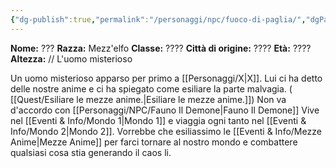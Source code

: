 ```yaml
---
{"dg-publish":true,"permalink":"/personaggi/npc/fuoco-di-paglia/","dgPassFrontmatter":true}
---
```


**Nome:** ???
**Razza:** Mezz'elfo
**Classe:** ????
**Città di origine:** ????
**Età:** ????
**Altezza:** //
L'uomo misterioso

Un uomo misterioso apparso per primo a [[Personaggi/X\|X]]. Lui ci ha detto delle nostre anime e ci ha spiegato come esiliare la parte malvagia.    ( [[Quest/Esiliare le mezze anime.\|Esiliare le mezze anime.]])
Non va d'accordo con [[Personaggi/NPC/Fauno Il Demone\|Fauno Il Demone]]
Vive nel [[Eventi & Info/Mondo 1\|Mondo 1]] e viaggia ogni tanto nel [[Eventi & Info/Mondo 2\|Mondo 2]].
Vorrebbe che esiliassimo le [[Eventi & Info/Mezze Anime\|Mezze Anime]] per farci tornare al nostro mondo e combattere qualsiasi cosa stia generando il caos li.